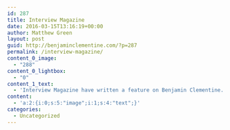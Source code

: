 ```yaml
---
id: 287
title: Interview Magazine
date: 2016-03-15T13:16:19+00:00
author: Matthew Green
layout: post
guid: http://benjaminclementine.com/?p=287
permalink: /interview-magazine/
content_0_image:
  - "288"
content_0_lightbox:
  - "0"
content_1_text:
  - 'Interview Magazine have written a feature on Benjamin Clementine. Check it out <a href="http://www.interviewmagazine.com/music/benjamin-clementine" target="_blank">here</a>.'
content:
  - 'a:2:{i:0;s:5:"image";i:1;s:4:"text";}'
categories:
  - Uncategorized
---
```

